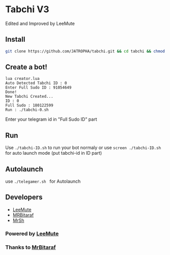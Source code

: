 # Tabchi V3
Edited and Improved by LeeMute
## Install
```bash
git clone https://github.com/JATROPHA/tabchi.git && cd tabchi && chmod 777 install.sh && chmod 777 telegamer.sh && ./install.sh && lua creator.lua
```
## Create a bot!
```
lua creator.lua
Auto Detected Tabchi ID : 0
Enter Full Sudo ID : 91054649
Done!
New Tabchi Created...
ID : 0
Full Sudo : 180122599
Run : ./tabchi-0.sh
```
Enter your telegram id in "Full Sudo ID" part

## Run
Use `./tabchi-ID.sh` to run your bot normaly or use `screen ./tabchi-ID.sh` for auto launch mode (put tabchi-id in ID part)

## Autolaunch
use `./telegamer.sh ` for Autolaunch

## Developers

 * [LeeMute](https://telegram.me/Lmute)
 * [MRBitaraf](https://telegram.me/Mrhbt)
 * [MrSh](https://telegram.me/MR_SH)

### Powered by [LeeMute](https://telegram.me/LmuTe)
### Thanks to [MrBitaraf](https://telegram.me/Mrhbt)
